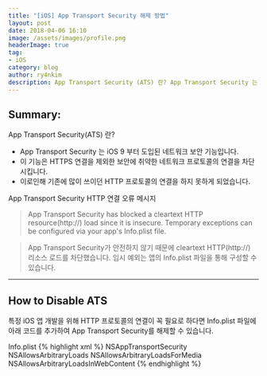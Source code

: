 ```yaml
---
title: "[iOS] App Transport Security 해제 방법"
layout: post
date: 2018-04-06 16:10
image: /assets/images/profile.png
headerImage: true
tag:
- iOS
category: blog
author: ry4nkim
description: App Transport Security (ATS) 란? App Transport Security 는 iOS 9 부터 도입된 네트워크 보안 기능입니다. 이 기능은 HTTPS 연결을 제외한 보안에 취약한 네트워크 프로토콜의 연결을 차단시킵니다. 이로인해 기존에 많이 쓰이던 HTTP 프로토콜의 연결을 하지 못하게 되었습니다.
---
```


## Summary:

App Transport Security(ATS) 란?
- App Transport Security 는 iOS 9 부터 도입된 네트워크 보안 기능입니다. 
- 이 기능은 HTTPS 연결을 제외한 보안에 취약한 네트워크 프로토콜의 연결을 차단시킵니다.
- 이로인해 기존에 많이 쓰이던 HTTP 프로토콜의 연결을 하지 못하게 되었습니다.

App Transport Security HTTP 연결 오류 메시지

> App Transport Security has blocked a cleartext HTTP resource(http://) load since it is insecure. Temporary exceptions can be configured via your app's Info.plist file.

> App Transport Security가 안전하지 않기 때문에 cleartext HTTP(http://) 리소스 로드를 차단했습니다. 임시 예외는 앱의 Info.plist 파일을 통해 구성할 수 있습니다.

---
## How to Disable ATS

특정 iOS 앱 개발을 위해 HTTP 프로토콜의 연결이 꼭 필요로 하다면 Info.plist 파일에 아래 코드를 추가하여 App Transport Security를 해제할 수 있습니다.

Info.plist
{% highlight xml %}
<key>NSAppTransportSecurity</key>
<dict>
    <key>NSAllowsArbitraryLoads</key>
    <true/>
    <key>NSAllowsArbitraryLoadsForMedia</key>
    <true/>
    <key>NSAllowsArbitraryLoadsInWebContent</key>
    <true/>
</dict>
{% endhighlight %}